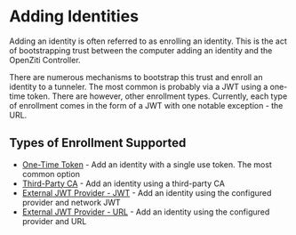 # Adding Identities

Adding an identity is often referred to as enrolling an identity. This is the act of bootstrapping trust between
the computer adding an identity and the OpenZiti Controller.

There are numerous mechanisms to bootstrap this trust and enroll an identity to a tunneler. The most common
is probably via a JWT using a one-time token. There are however, other enrollment types. Currently, each type of
enrollment comes in the form of a JWT with one notable exception - the URL.

## Types of Enrollment Supported

* [One-Time Token](./ott) - Add an identity with a single use token. The most common option
* [Third-Party CA](./third-party-ca) - Add an identity using a third-party CA
* [External JWT Provider - JWT](./ext-jwt) - Add an identity using the configured provider and network JWT
* [External JWT Provider - URL](./ext-jwt-url) - Add an identity using the configured provider and URL